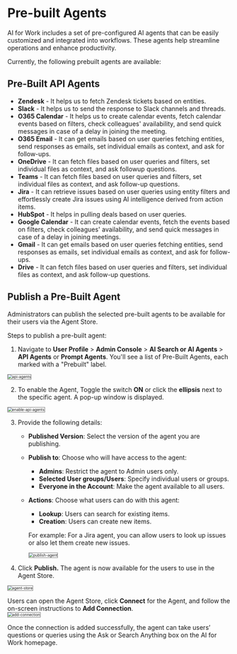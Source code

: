 # Pre-built Agents

AI for Work includes a set of pre-configured AI agents that can be easily customized and integrated into workflows. These agents help streamline operations and enhance productivity.

Currently, the following prebuilt agents are available:

## Pre-Built API Agents

* **Zendesk** - It helps us to fetch Zendesk tickets based on entities.
* **Slack** - It helps us to send the response to Slack channels and threads.
* **O365 Calendar** - It helps us to create calendar events, fetch calendar events based on filters,  check colleagues' availability, and send quick messages in case of a delay in joining the meeting.
* **O365 Email** - It can get emails based on user queries fetching entities, send responses as emails, set individual emails as context, and ask for follow-ups.
* **OneDrive** - It can fetch files based on user queries and filters, set individual files as context, and ask followup questions.
* **Teams** - It can fetch files based on user queries and filters, set individual files as context, and ask follow-up questions.
* **Jira** - It can retrieve issues based on user queries using entity filters and effortlessly create Jira issues using AI intelligence derived from action items.
* **HubSpot** - It helps in pulling deals based on user queries.
* **Google Calendar** - It can create calendar events, fetch the events based on filters, check colleagues' availability, and send quick messages in case of a delay in joining meetings.
* **Gmail** - It can get emails based on user queries fetching entities, send responses as emails, set individual emails as context, and ask for follow-ups.
* **Drive** - It can fetch files based on user queries and filters, set individual files as context, and ask follow-up questions.

## Publish a Pre-Built Agent

Administrators can publish the selected pre-built agents to be available for their users via the Agent Store. 

Steps to publish a pre-built agent:

1. Navigate to **User Profile** > **Admin Console** > **AI Search or AI Agents** > **API Agents** or **Prompt Agents**. You'll see a list of Pre-Built Agents, each marked with a "Prebuilt" label.
<img src="../images/api-agents.png" alt="api-agents" title="api-agents" style="border: 1px solid gray; zoom:60%;">

2. To enable the Agent, Toggle the switch **ON** or click the **ellipsis** next to the specific agent. A pop-up window is displayed.  
<img src="../images/enable-api-agents.png" alt="enable-api-agents" title="enable-api-agents" style="border: 1px solid gray; zoom:60%;">

3. Provide the following details:
    * **Published Version**: Select the version of the agent you are publishing.
    * **Publish to**: Choose who will have access to the agent:
        * **Admins**: Restrict the agent to Admin users only.
        * **Selected User groups/Users**: Specify individual users or groups.
        * **Everyone in the Account**: Make the agent available to all users.
    * **Actions**: Choose what users can do with this agent:
        * **Lookup**: Users can search for existing items. 
        * **Creation**: Users can create new items.
    
        For example: For a Jira agent, you can allow users to look up issues or also let them create new issues.
  
        <img src="../images/publish-agent.png" alt="publish-agent" title="publish-agent" style="border: 1px solid gray; zoom:60%;">

4. Click **Publish.** The agent is now available for the users to use in the Agent Store.  
<img src="../images/agent-store.png" alt="agent-store" title="agent-store" style="border: 1px solid gray; zoom:60%;">
 
Users can open the Agent Store, click **Connect** for the Agent, and follow the on-screen instructions to **Add Connection**.    
<img src="../images/add-connection.png" alt="add-connection" title="add-connection" style="border: 1px solid gray; zoom:60%;">

Once the connection is added successfully, the agent can take users’ questions or queries using the Ask or Search Anything box on the AI for Work homepage.